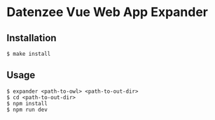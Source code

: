 # Datenzee Vue Web App Expander

## Installation

```
$ make install
```

## Usage

```
$ expander <path-to-owl> <path-to-out-dir>
$ cd <path-to-out-dir>
$ npm install
$ npm run dev
```